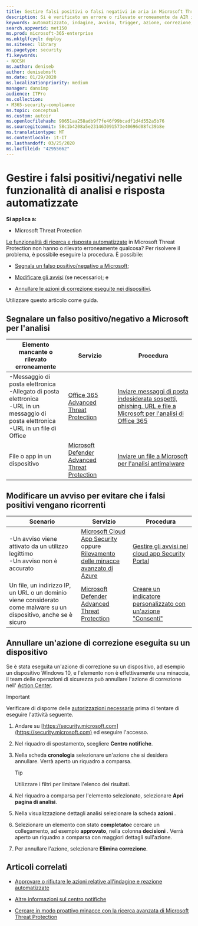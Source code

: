 ```yaml
---
title: Gestire falsi positivi o falsi negativi in aria in Microsoft Threat Protection
description: Si è verificato un errore o rilevato erroneamente da AIR in Microsoft Threat Protection? Informazioni su come inviare falsi positivi o falsi negativi a Microsoft per l'analisi.
keywords: automatizzato, indagine, avviso, trigger, azione, correzione, falso positivo, falso negativo
search.appverid: met150
ms.prod: microsoft-365-enterprise
ms.mktglfcycl: deploy
ms.sitesec: library
ms.pagetype: security
f1.keywords:
- NOCSH
ms.author: deniseb
author: denisebmsft
ms.date: 01/29/2020
ms.localizationpriority: medium
manager: dansimp
audience: ITPro
ms.collection:
- M365-security-compliance
ms.topic: conceptual
ms.custom: autoir
ms.openlocfilehash: 90651aa258adb9f7fe46f99bcadf1d4d552a5b76
ms.sourcegitcommit: 58c1b4208a5e231463091573e40696d08fc39b8e
ms.translationtype: MT
ms.contentlocale: it-IT
ms.lasthandoff: 03/25/2020
ms.locfileid: "42955662"
---
```

# <a name="handle-false-positivesnegatives-in-automated-investigation-and-response-capabilities"></a>Gestire i falsi positivi/negativi nelle funzionalità di analisi e risposta automatizzate

**Si applica a:**
- Microsoft Threat Protection

[Le funzionalità di ricerca e risposta automatizzate](mtp-autoir.md) in Microsoft Threat Protection non hanno o rilevato erroneamente qualcosa? Per risolvere il problema, è possibile eseguire la procedura. È possibile:

- [Segnala un falso positivo/negativo a Microsoft](#report-a-false-positivenegative-to-microsoft-for-analysis);

- [Modificare gli avvisi](#adjust-an-alert-to-prevent-false-positives-from-recurring) (se necessario); e 

- [Annullare le azioni di correzione eseguite nei dispositivi](#undo-a-remediation-action-that-was-taken-on-a-device). 

Utilizzare questo articolo come guida. 

## <a name="report-a-false-positivenegative-to-microsoft-for-analysis"></a>Segnalare un falso positivo/negativo a Microsoft per l'analisi

|Elemento mancante o rilevato erroneamente |Servizio  |Procedura  |
|---------|---------|---------|
|-Messaggio di posta elettronica <br/>-Allegato di posta elettronica <br/>-URL in un messaggio di posta elettronica<br/>-URL in un file di Office      |[Office 365 Advanced Threat Protection](https://docs.microsoft.com/microsoft-365/security/office-365-security/office-365-atp)        |[Inviare messaggi di posta indesiderata sospetti, phishing, URL e file a Microsoft per l'analisi di Office 365](https://docs.microsoft.com/microsoft-365/security/office-365-security/admin-submission)         |
|File o app in un dispositivo    |[Microsoft Defender Advanced Threat Protection](https://docs.microsoft.com/windows/security/threat-protection)         |[Inviare un file a Microsoft per l'analisi antimalware](https://www.microsoft.com/wdsi/filesubmission)         |

## <a name="adjust-an-alert-to-prevent-false-positives-from-recurring"></a>Modificare un avviso per evitare che i falsi positivi vengano ricorrenti

|Scenario |Servizio |Procedura |
|--------|--------|--------|
|-Un avviso viene attivato da un utilizzo legittimo <br/>-Un avviso non è accurato    |[Microsoft Cloud App Security](https://docs.microsoft.com/cloud-app-security)<br/> oppure <br/>[Rilevamento delle minacce avanzato di Azure](https://docs.microsoft.com/azure/security/fundamentals/threat-detection)         |[Gestire gli avvisi nel cloud app Security Portal](https://docs.microsoft.com/cloud-app-security/managing-alerts)         |
|Un file, un indirizzo IP, un URL o un dominio viene considerato come malware su un dispositivo, anche se è sicuro|[Microsoft Defender Advanced Threat Protection](https://docs.microsoft.com/windows/security/threat-protection) |[Creare un indicatore personalizzato con un'azione "Consenti"](https://docs.microsoft.com/windows/security/threat-protection/microsoft-defender-atp/manage-indicators) |


## <a name="undo-a-remediation-action-that-was-taken-on-a-device"></a>Annullare un'azione di correzione eseguita su un dispositivo

Se è stata eseguita un'azione di correzione su un dispositivo, ad esempio un dispositivo Windows 10, e l'elemento non è effettivamente una minaccia, il team delle operazioni di sicurezza può annullare l'azione di correzione nell' [Action Center](mtp-action-center.md).

> [!IMPORTANT]
> Verificare di disporre delle [autorizzazioni necessarie](mtp-action-center.md#required-permissions-for-action-center-tasks) prima di tentare di eseguire l'attività seguente.

1. Andare su [https://security.microsoft.com](https://security.microsoft.com) ed eseguire l'accesso. 

2. Nel riquadro di spostamento, scegliere **Centro notifiche**. 

3. Nella scheda **cronologia** selezionare un'azione che si desidera annullare. Verrà aperto un riquadro a comparsa.<br/>
    > [!TIP]
    > Utilizzare i filtri per limitare l'elenco dei risultati. 

4. Nel riquadro a comparsa per l'elemento selezionato, selezionare **Apri pagina di analisi**.

5. Nella visualizzazione dettagli analisi selezionare la scheda **azioni** .

6. Selezionare un elemento con stato **completato**e cercare un collegamento, ad esempio **approvato**, nella colonna **decisioni** . Verrà aperto un riquadro a comparsa con maggiori dettagli sull'azione.

7. Per annullare l'azione, selezionare **Elimina correzione**.

## <a name="related-articles"></a>Articoli correlati

- [Approvare o rifiutare le azioni relative all'indagine e reazione automatizzate](mtp-autoir-actions.md)

- [Altre informazioni sul centro notifiche](mtp-action-center.md)

- [Cercare in modo proattivo minacce con la ricerca avanzata di Microsoft Threat Protection](advanced-hunting-overview.md)
